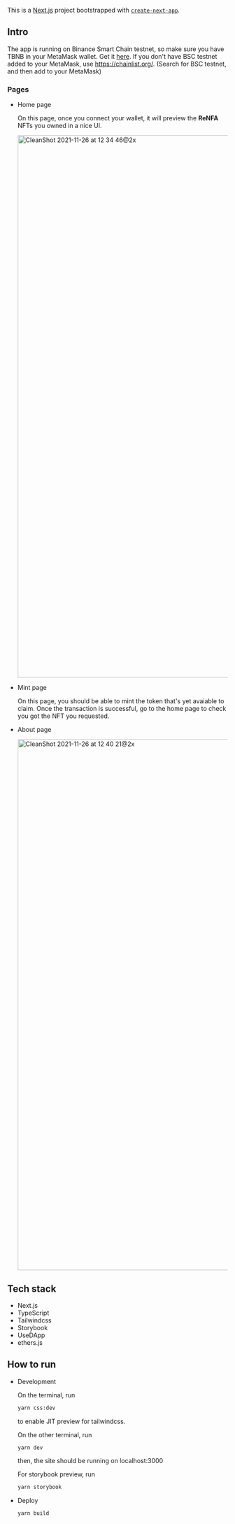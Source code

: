 This is a [Next.js](https://nextjs.org/) project bootstrapped with [`create-next-app`](https://github.com/vercel/next.js/tree/canary/packages/create-next-app).

## Intro

The app is running on Binance Smart Chain testnet, so make sure you have TBNB in your MetaMask wallet. Get it [here](https://testnet.binance.org/faucet-smart). If you don't have BSC testnet added to your MetaMask, use https://chainlist.org/. (Search for BSC testnet, and then add to your MetaMask)


### Pages

- Home page

  On this page, once you connect your wallet, it will preview the **ReNFA** NFTs you owned in a nice UI.
  
  <img width="1240" alt="CleanShot 2021-11-26 at 12 34 46@2x" src="https://user-images.githubusercontent.com/48500079/143615841-939e70e0-ad22-43d0-a76d-4e0ecd336243.png">
  
- Mint page
  
  On this page, you should be able to mint the token that's yet avaiable to claim. Once the transaction is successful, go to the home page to check you got the NFT you requested.
  
- About page

  <img width="1214" alt="CleanShot 2021-11-26 at 12 40 21@2x" src="https://user-images.githubusercontent.com/48500079/143616179-49724a23-e59e-4940-af70-b1feb645efe0.png">


## Tech stack

- Next.js
- TypeScript
- Tailwindcss
- Storybook
- UseDApp
- ethers.js

## How to run

- Development

  On the terminal, run
  
  ```bash
  yarn css:dev
  ```
  
  to enable JIT preview for tailwindcss.
  
  On the other terminal, run
  
  ```bash
  yarn dev
  ```
  
  then, the site should be running on localhost:3000
  
  For storybook preview, run
  ```bash
  yarn storybook
  ```
  
- Deploy

  ```bash
  yarn build
  ```
  
